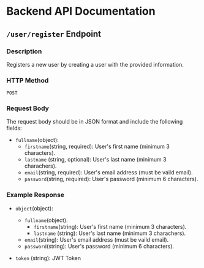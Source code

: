 # Backend API Documentation

## `/user/register` Endpoint

### Description

Registers a new user by creating a user with the provided information.

### HTTP Method
 
`POST`


### Request Body

The request body  should be  in JSON format and include the following fields:

- `fullname`(object):
    - `firstname`(string, required): User's first name (minimum 3 characters).
    - `lastname` (string, optional): User's last name (minimum 3 charachers).
  - `email`(string, required): User's email address (must be vaild email).
  - `password`(string, required): User's password (minimum 6 characters).


### Example Response 

- `object`(object):
    - `fullname`(object).
      - `firstname`(string): User's first name (minimum 3 characters).
      - `lastname` (string): User's last name (minimum 3 charachers).
  - `email`(string): User's email address (must be vaild email).
  - `password`(string): User's password (minimum 6 characters).

- `token` (string): JWT Token
